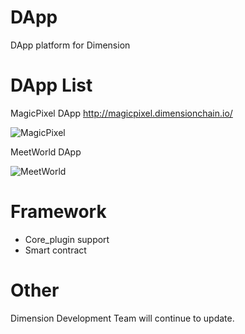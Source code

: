 # DApp
DApp platform for Dimension

# DApp List

MagicPixel DApp
http://magicpixel.dimensionchain.io/

![MagicPixel](https://github.com/dimensionofficial/Nebula-DApp-Platform/blob/master/Pic/MagicPixel.png)

MeetWorld DApp

![MeetWorld](https://github.com/dimensionofficial/Nebula-DApp-Platform/blob/master/Pic/MeetWorld.png)

# Framework

- Core_plugin support
- Smart contract 

# Other 

Dimension Development Team will continue to update.


